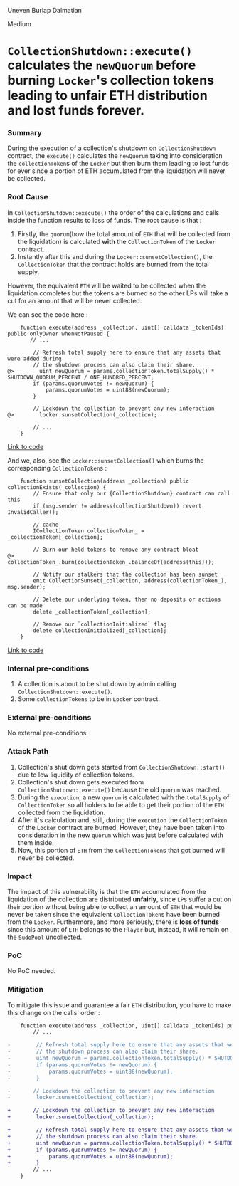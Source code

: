 Uneven Burlap Dalmatian

Medium

# ```CollectionShutdown::execute()``` calculates the ```newQuorum``` before burning ```Locker```'s collection tokens leading to unfair ETH distribution and lost funds forever.

### Summary

During the execution of a collection's shutdown on ```CollectionShutdown``` contract, the ```execute()``` calculates the ```newQuorum``` taking into consideration the ```collectionToken```s of the ```Locker``` but then burn them leading to lost funds for ever since a portion of ETH accumulated from the liquidation will never be collected.

### Root Cause

In ```CollectionShutdown::execute()``` the order of the calculations and calls inside the function results to loss of funds. The root cause is that :

1) Firstly, the ```quorum```(how the total amount of ```ETH``` that will be collected from the liquidation) is calculated **with** the ```CollectionToken``` of the ```Locker``` contract.
2) Instantly after this and during the ```Locker::sunsetCollection()```, the ```CollectionToken``` that the contract holds are burned from the total supply.

However, the equivalent ```ETH``` will be waited to be collected when the liquidation completes but the tokens are burned so the other LPs will take a cut for an amount that will be never collected.

We can see the code here :
```solidity
    function execute(address _collection, uint[] calldata _tokenIds) public onlyOwner whenNotPaused {
       // ...

        // Refresh total supply here to ensure that any assets that were added during
        // the shutdown process can also claim their share.
@>        uint newQuorum = params.collectionToken.totalSupply() * SHUTDOWN_QUORUM_PERCENT / ONE_HUNDRED_PERCENT;
        if (params.quorumVotes != newQuorum) {
            params.quorumVotes = uint88(newQuorum);
        }

        // Lockdown the collection to prevent any new interaction
@>        locker.sunsetCollection(_collection);

        // ...
    } 
```
[Link to code](https://github.com/sherlock-audit/2024-08-flayer/blob/0ec252cf9ef0f3470191dcf8318f6835f5ef688c/flayer/src/contracts/utils/CollectionShutdown.sol#L231C1-L275C6)

And we, also, see the ```Locker::sunsetCollection()``` which burns the corresponding ```CollectionToken```s :
```solidity
    function sunsetCollection(address _collection) public collectionExists(_collection) {
        // Ensure that only our {CollectionShutdown} contract can call this
        if (msg.sender != address(collectionShutdown)) revert InvalidCaller();

        // cache
        ICollectionToken collectionToken_ = _collectionToken[_collection];

        // Burn our held tokens to remove any contract bloat
@>        collectionToken_.burn(collectionToken_.balanceOf(address(this)));

        // Notify our stalkers that the collection has been sunset
        emit CollectionSunset(_collection, address(collectionToken_), msg.sender);

        // Delete our underlying token, then no deposits or actions can be made
        delete _collectionToken[_collection];

        // Remove our `collectionInitialized` flag
        delete collectionInitialized[_collection];
    }
```
[Link to code](https://github.com/sherlock-audit/2024-08-flayer/blob/0ec252cf9ef0f3470191dcf8318f6835f5ef688c/flayer/src/contracts/Locker.sol#L409C1-L427C6)

### Internal pre-conditions

1. A collection is about to be shut down by admin calling ```CollectionShutdown::execute()```.
2. Some ```collectionTokens```  to be in ```Locker``` contract.

### External pre-conditions

No external pre-conditions.

### Attack Path

1. Collection's shut down gets started from ```CollectionShutdown::start()``` due to low liquidity of collection tokens.
2. Collection's shut down gets executed from ```CollectionShutdown::execute()```  because the old ```quorum``` was reached.
3. During the ```execution```, a new ```quorum``` is calculated with the ```totalSupply``` of ```CollectionToken``` so all holders to be able to get their portion of the ```ETH``` collected from the liquidation.
4. After it's calculation and, still, during the ```execution``` the ```CollectionToken``` of the ```Locker``` contract are burned. However, they have been taken into consideration in the new ```quorum``` which was just before calculated with them inside.
5. Now, this portion of ```ETH``` from the ```CollectionToken```s that got burned will never be collected.

### Impact

The impact of this vulnerability is that the ```ETH``` accumulated from the liquidation of the collection are distributed **unfairly**, since ```LP```s suffer a cut on their portion without being able to collect an amount of ```ETH``` that would be never be taken since the equivalent ```CollectionToken```s have been burned from the ```Locker```. Furthermore, and more seriously, there is **loss of funds** since this amount of ```ETH``` belongs to the ```Flayer``` but, instead, it will remain on the ```SudoPool``` uncollected.

### PoC

No PoC needed.

### Mitigation

To mitigate this issue and guarantee a fair ```ETH``` distribution, you have to make this change on the calls' order : 
```diff
    function execute(address _collection, uint[] calldata _tokenIds) public onlyOwner whenNotPaused {
        // ...

-        // Refresh total supply here to ensure that any assets that were added during
-        // the shutdown process can also claim their share.
-        uint newQuorum = params.collectionToken.totalSupply() * SHUTDOWN_QUORUM_PERCENT / ONE_HUNDRED_PERCENT;
-        if (params.quorumVotes != newQuorum) {
-            params.quorumVotes = uint88(newQuorum);
-        }

-       // Lockdown the collection to prevent any new interaction
-        locker.sunsetCollection(_collection);

+       // Lockdown the collection to prevent any new interaction
+        locker.sunsetCollection(_collection);

+        // Refresh total supply here to ensure that any assets that were added during
+        // the shutdown process can also claim their share.
+        uint newQuorum = params.collectionToken.totalSupply() * SHUTDOWN_QUORUM_PERCENT / ONE_HUNDRED_PERCENT;
+        if (params.quorumVotes != newQuorum) {
+            params.quorumVotes = uint88(newQuorum);
+        }
        // ...
    }
```